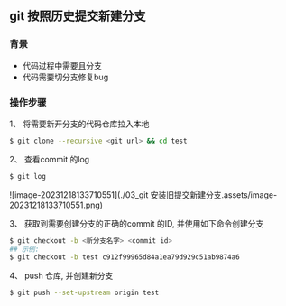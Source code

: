 ## git 按照历史提交新建分支

### 背景

- 代码过程中需要且分支
- 代码需要切分支修复bug

### 操作步骤

1、 将需要新开分支的代码仓库拉入本地

```bash
$ git clone --recursive <git url> && cd test
```

2、 查看commit 的log

```bash
$ git log 
```

![image-20231218133710551](./03_git 安装旧提交新建分支.assets/image-20231218133710551.png)

3、 获取到需要创建分支的正确的commit 的ID, 并使用如下命令创建分支

```bash
$ git checkout -b <新分支名字> <commit id>
## 示例:
$ git checkout -b test c912f99965d84a1ea79d929c51ab9874a6
```

4、 push 仓库, 并创建新分支

```bash
$ git push --set-upstream origin test
```

